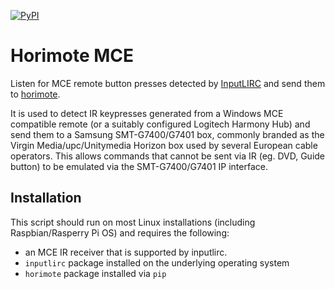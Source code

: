 [![PyPI](https://img.shields.io/pypi/v/horimotemce.svg)](https://pypi.python.org/pypi/horimotemce/)

# Horimote MCE

Listen for MCE remote button presses detected by [InputLIRC](https://packages.debian.org/buster/inputlirc) and send them to [horimote](https://github.com/benleb/horimote).

It is used to detect IR keypresses generated from a Windows MCE compatible remote (or a suitably configured Logitech Harmony Hub) and send them to a Samsung SMT-G7400/G7401 box, commonly branded as the Virgin Media/upc/Unitymedia Horizon box used by several European cable operators. This allows commands that cannot be sent via IR (eg. DVD, Guide button) to be emulated via the SMT-G7400/G7401 IP interface.

## Installation

This script should run on most Linux installations (including Raspbian/Rasperry Pi OS) and requires the following:

- an MCE IR receiver that is supported by inputlirc.
- `inputlirc` package installed on the underlying operating system
- `horimote` package installed via `pip`
